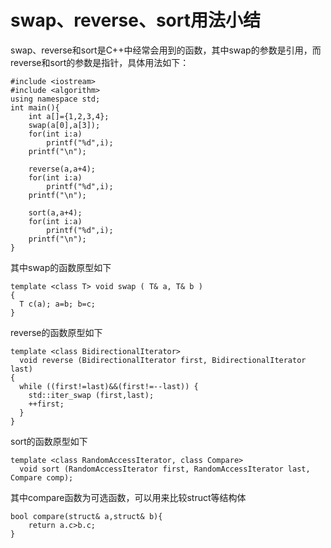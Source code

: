 # swap、reverse、sort用法小结

swap、reverse和sort是C++中经常会用到的函数，其中swap的参数是引用，而reverse和sort的参数是指针，具体用法如下：

```
#include <iostream>
#include <algorithm>
using namespace std;
int main(){
    int a[]={1,2,3,4};
    swap(a[0],a[3]);
    for(int i:a)
        printf("%d",i);
    printf("\n");

    reverse(a,a+4);
    for(int i:a)
        printf("%d",i);
    printf("\n");

    sort(a,a+4);
    for(int i:a)
        printf("%d",i);
    printf("\n");
}
```

其中swap的函数原型如下
```
template <class T> void swap ( T& a, T& b )
{
  T c(a); a=b; b=c;
}
```

reverse的函数原型如下
```
template <class BidirectionalIterator>
  void reverse (BidirectionalIterator first, BidirectionalIterator last)
{
  while ((first!=last)&&(first!=--last)) {
    std::iter_swap (first,last);
    ++first;
  }
}
```

sort的函数原型如下
```
template <class RandomAccessIterator, class Compare>
  void sort (RandomAccessIterator first, RandomAccessIterator last, Compare comp);
```
其中compare函数为可选函数，可以用来比较struct等结构体
```
bool compare(struct& a,struct& b){
    return a.c>b.c;
}
````
